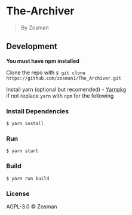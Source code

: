 # The-Archiver


> By Zosman



## Development
**You must have npm installed**

Clone the repo with `$ git clone https://github.com/zosman1/The_Archiver.git`

Install yarn (optional but recomended) - [Yarnpkg](https://yarnpkg.com/en/docs/install)  
if not replace `yarn` with `npm` for the following

### Install Dependencies
```
$ yarn install
```
### Run

```
$ yarn start
```
### Build

```
$ yarn run build
```
### License

AGPL-3.0 © Zosman
